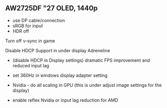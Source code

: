 ## AW2725DF "27 OLED, 1440p

- use DP cable/connection
- sRGB for input
- HDR off

Turn off v-sync in game

Disable HDCP Support in under display Adreneline

- (disable HDCP in Display settings) dramatic FPS improvement and reduced input lag

- set 360Hz in windows display adapter setting

- Nvidia - do all scaling in GPU (this is under adjust image settings for the display)

- enable reflex Nvidia or input lag reduction for AMD

